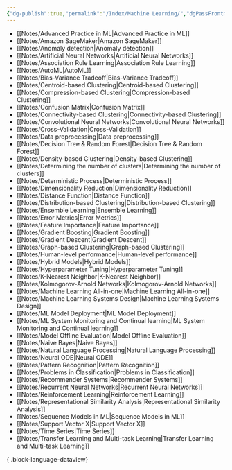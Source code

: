 ```yaml
---
{"dg-publish":true,"permalink":"/Index/Machine Learning/","dgPassFrontmatter":true,"noteIcon":""}
---
```


- [[Notes/Advanced Practice in ML\|Advanced Practice in ML]]
- [[Notes/Amazon SageMaker\|Amazon SageMaker]]
- [[Notes/Anomaly detection\|Anomaly detection]]
- [[Notes/Artificial Neural Networks\|Artificial Neural Networks]]
- [[Notes/Association Rule Learning\|Association Rule Learning]]
- [[Notes/AutoML\|AutoML]]
- [[Notes/Bias-Variance Tradeoff\|Bias-Variance Tradeoff]]
- [[Notes/Centroid-based Clustering\|Centroid-based Clustering]]
- [[Notes/Compression-based Clustering\|Compression-based Clustering]]
- [[Notes/Confusion Matrix\|Confusion Matrix]]
- [[Notes/Connectivity-based Clustering\|Connectivity-based Clustering]]
- [[Notes/Convolutional Neural Networks\|Convolutional Neural Networks]]
- [[Notes/Cross-Validation\|Cross-Validation]]
- [[Notes/Data preprocessing\|Data preprocessing]]
- [[Notes/Decision Tree & Random Forest\|Decision Tree & Random Forest]]
- [[Notes/Density-based Clustering\|Density-based Clustering]]
- [[Notes/Determining the number of clusters\|Determining the number of clusters]]
- [[Notes/Deterministic Process\|Deterministic Process]]
- [[Notes/Dimensionality Reduction\|Dimensionality Reduction]]
- [[Notes/Distance Function\|Distance Function]]
- [[Notes/Distribution-based Clustering\|Distribution-based Clustering]]
- [[Notes/Ensemble Learning\|Ensemble Learning]]
- [[Notes/Error Metrics\|Error Metrics]]
- [[Notes/Feature Importance\|Feature Importance]]
- [[Notes/Gradient Boosting\|Gradient Boosting]]
- [[Notes/Gradient Descent\|Gradient Descent]]
- [[Notes/Graph-based Clustering\|Graph-based Clustering]]
- [[Notes/Human-level performance\|Human-level performance]]
- [[Notes/Hybrid Models\|Hybrid Models]]
- [[Notes/Hyperparameter Tuning\|Hyperparameter Tuning]]
- [[Notes/K-Nearest Neighbor\|K-Nearest Neighbor]]
- [[Notes/Kolmogorov-Arnold Networks\|Kolmogorov-Arnold Networks]]
- [[Notes/Machine Learning All-in-one\|Machine Learning All-in-one]]
- [[Notes/Machine Learning Systems Design\|Machine Learning Systems Design]]
- [[Notes/ML Model Deployment\|ML Model Deployment]]
- [[Notes/ML System Monitoring and Continual learning\|ML System Monitoring and Continual learning]]
- [[Notes/Model Offline Evaluation\|Model Offline Evaluation]]
- [[Notes/Naive Bayes\|Naive Bayes]]
- [[Notes/Natural Language Processing\|Natural Language Processing]]
- [[Notes/Neural ODE\|Neural ODE]]
- [[Notes/Pattern Recognition\|Pattern Recognition]]
- [[Notes/Problems in Classification\|Problems in Classification]]
- [[Notes/Recommender Systems\|Recommender Systems]]
- [[Notes/Recurrent Neural Networks\|Recurrent Neural Networks]]
- [[Notes/Reinforcement Learning\|Reinforcement Learning]]
- [[Notes/Representational Similarity Analysis\|Representational Similarity Analysis]]
- [[Notes/Sequence Models in ML\|Sequence Models in ML]]
- [[Notes/Support Vector X\|Support Vector X]]
- [[Notes/Time Series\|Time Series]]
- [[Notes/Transfer Learning and Multi-task Learning\|Transfer Learning and Multi-task Learning]]

{ .block-language-dataview}